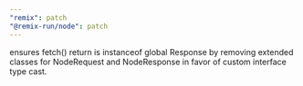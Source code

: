 ```yaml
---
"remix": patch
"@remix-run/node": patch
---
```


ensures fetch() return is instanceof global Response by removing extended classes for NodeRequest and NodeResponse in favor of custom interface type cast.
